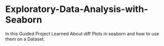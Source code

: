 # Exploratory-Data-Analysis-with-Seaborn

In this Guided Project Learned About diff Plots in seaborn and how to use them on a Dataset.
